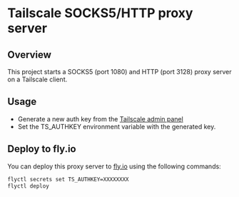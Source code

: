 # Tailscale SOCKS5/HTTP proxy server

## Overview

This project starts a SOCKS5 (port 1080) and HTTP (port 3128) proxy server on a Tailscale client.

## Usage

- Generate a new auth key from the [Tailscale admin panel](https://login.tailscale.com/admin/settings/keys)
- Set the TS_AUTHKEY environment variable with the generated key.

## Deploy to fly.io

You can deploy this proxy server to [fly.io](https://fly.io) using the following commands:

```sh
flyctl secrets set TS_AUTHKEY=XXXXXXXX
flyctl deploy
```